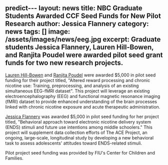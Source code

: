 predict---
layout: news
title: NBC Graduate Students Awarded CCF Seed Funds for New Pilot Research
author: Jessica Flannery
category: news
tags: []
image: /assets/images/news/eeg.jpg
excerpt: Graduate students Jessica Flannery, Lauren Hill-Bowen, and Ranjita Poudel were awarded pilot seed grant funds for two new research projects.
---
[Lauren Hill-Bowen](/team/hill-lauren) and [Ranjita Poudel](/team/poudel-ranjita) were awarded $5,000 in pilot seed funding for their project titled, "Altered reward processing and chronic nicotine use: Training, preprocessing, and analysis of an existing simultaneous EEG-fMRI dataset". This project will leverage an existing electroencephalography (EEG) and functional magnetic resonance imaging (fMRI) dataset to provide enhanced understanding of the brain processes linked with chronic nicotine exposure and acute therapeutic administration. 

[Jessica Flannery](/team/flannery-jessica) was awarded $5,000 in pilot seed funding for her project titled, "Behavioral approach toward electronic nicotine delivery system (ENDS) stimuli and future use intentions among middle schoolers." This project will supplement data collection efforts of The ACE Project, an ongoing, large-scale, longitudinal study by developing a new behavioral task to assess adolescents' attitudes toward ENDS-related stimuli. 

Pilot project seed funding was provided by FIU's Center for Children and Families.
